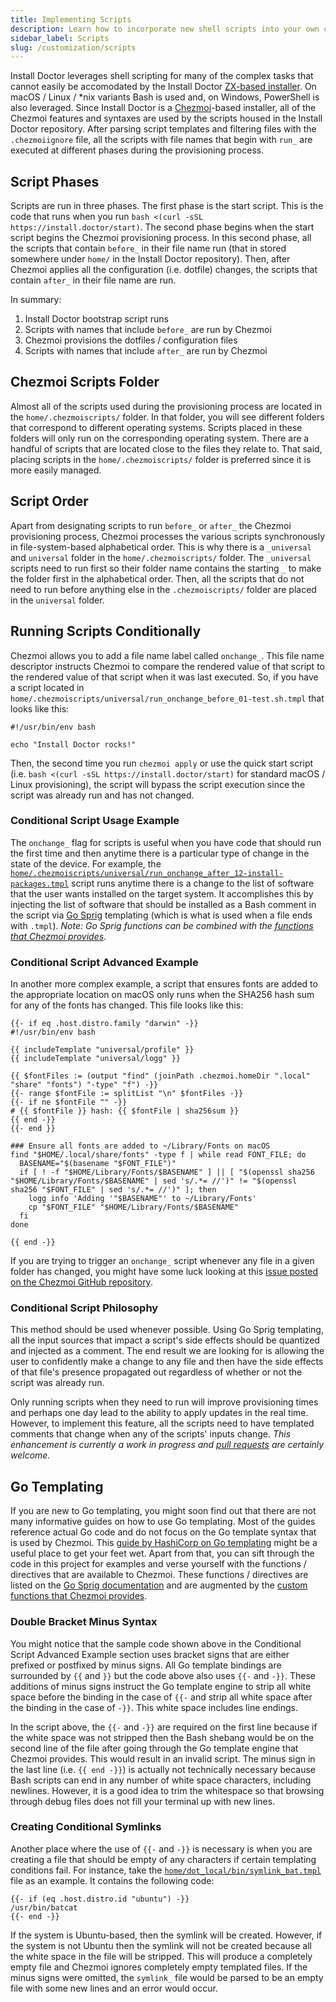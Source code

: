 ```yaml
---
title: Implementing Scripts
description: Learn how to incorporate new shell scripts into your own customized version of Install Doctor. Find out how the scripts are ordered, how to conditionally run them, and discover Go templating tricks.
sidebar_label: Scripts
slug: /customization/scripts
---
```


Install Doctor leverages shell scripting for many of the complex tasks that cannot easily be accomodated by the Install Doctor [ZX-based installer](https://github.com/megabyte-labs/install.doctor/blob/master/home/dot_local/bin/executable_install-program). On macOS / Linux / *nix variants Bash is used and, on Windows, PowerShell is also leveraged. Since Install Doctor is a [Chezmoi](https://www.chezmoi.io/)-based installer, all of the Chezmoi features and syntaxes are used by the scripts housed in the Install Doctor repository. After parsing script templates and filtering files with the `.chezmoiignore` file, all the scripts with file names that begin with `run_` are executed at different phases during the provisioning process.

## Script Phases

Scripts are run in three phases. The first phase is the start script. This is the code that runs when you run `bash <(curl -sSL https://install.doctor/start)`. The second phase begins when the start script begins the Chezmoi provisioning process. In this second phase, all the scripts that contain `before_` in their file name run (that in stored somewhere under `home/` in the Install Doctor repository). Then, after Chezmoi applies all the configuration (i.e. dotfile) changes, the scripts that contain `after_` in their file name are run.

In summary:

1. Install Doctor bootstrap script runs
2. Scripts with names that include `before_` are run by Chezmoi
3. Chezmoi provisions the dotfiles / configuration files
4. Scripts with names that include `after_` are run by Chezmoi

## Chezmoi Scripts Folder

Almost all of the scripts used during the provisioning process are located in the `home/.chezmoiscripts/` folder. In that folder, you will see different folders that correspond to different operating systems. Scripts placed in these folders will only run on the corresponding operating system. There are a handful of scripts that are located close to the files they relate to. That said, placing scripts in the `home/.chezmoiscripts/` folder is preferred since it is more easily managed.

## Script Order

Apart from designating scripts to run `before_` or `after_` the Chezmoi provisioning process, Chezmoi processes the various scripts synchronously in file-system-based alphabetical order. This is why there is a `_universal` and `universal` folder in the `home/.chezmoiscripts/` folder. The `_universal` scripts need to run first so their folder name contains the starting `_` to make the folder first in the alphabetical order. Then, all the scripts that do not need to run before anything else in the `.chezmoiscripts/` folder are placed in the `universal` folder.

## Running Scripts Conditionally

Chezmoi allows you to add a file name label called `onchange_`. This file name descriptor instructs Chezmoi to compare the rendered value of that script to the rendered value of that script when it was last executed. So, if you have a script located in `home/.chezmoiscripts/universal/run_onchange_before_01-test.sh.tmpl` that looks like this:

```shell
#!/usr/bin/env bash

echo "Install Doctor rocks!"
```

Then, the second time you run `chezmoi apply` or use the quick start script (i.e. `bash <(curl -sSL https://install.doctor/start)` for standard macOS / Linux provisioning), the script will bypass the script execution since the script was already run and has not changed.

### Conditional Script Usage Example

The `onchange_` flag for scripts is useful when you have code that should run the first time and then anytime there is a particular type of change in the state of the device. For example, the [`home/.chezmoiscripts/universal/run_onchange_after_12-install-packages.tmpl`](https://github.com/megabyte-labs/install.doctor/blob/master/home/.chezmoiscripts/universal/run_onchange_after_12-install-packages.tmpl) script runs anytime there is a change to the list of software that the user wants installed on the target system. It accomplishes this by injecting the list of software that should be installed as a Bash comment in the script via [Go Sprig](http://masterminds.github.io/sprig/) templating (which is what is used when a file ends with `.tmpl`). *Note: Go Sprig functions can be combined with the [functions that Chezmoi provides](https://www.chezmoi.io/reference/templates/functions/).*

### Conditional Script Advanced Example

In another more complex example, a script that ensures fonts are added to the appropriate location on macOS only runs when the SHA256 hash sum for any of the fonts has changed. This file looks like this:

```shell
{{- if eq .host.distro.family "darwin" -}}
#!/usr/bin/env bash

{{ includeTemplate "universal/profile" }}
{{ includeTemplate "universal/logg" }}

{{ $fontFiles := (output "find" (joinPath .chezmoi.homeDir ".local" "share" "fonts") "-type" "f") -}}
{{- range $fontFile := splitList "\n" $fontFiles -}}
{{- if ne $fontFile "" -}}
# {{ $fontFile }} hash: {{ $fontFile | sha256sum }}
{{ end -}}
{{- end }}

### Ensure all fonts are added to ~/Library/Fonts on macOS
find "$HOME/.local/share/fonts" -type f | while read FONT_FILE; do
  BASENAME="$(basename "$FONT_FILE")"
  if [ ! -f "$HOME/Library/Fonts/$BASENAME" ] || [ "$(openssl sha256 "$HOME/Library/Fonts/$BASENAME" | sed 's/.*= //')" != "$(openssl sha256 "$FONT_FILE" | sed 's/.*= //')" ]; then
    logg info 'Adding '"$BASENAME"' to ~/Library/Fonts'
    cp "$FONT_FILE" "$HOME/Library/Fonts/$BASENAME"
  fi
done

{{ end -}}
```

If you are trying to trigger an `onchange_` script whenever any file in a given folder has changed, you might have some luck looking at this [issue posted on the Chezmoi GitHub repository](https://github.com/twpayne/chezmoi/issues/2741).

### Conditional Script Philosophy

This method should be used whenever possible. Using Go Sprig templating, all the input sources that impact a script's side effects should be quantized and injected as a comment. The end result we are looking for is allowing the user to confidently make a change to any file and then have the side effects of that file's presence propagated out regardless of whether or not the script was already run.

Only running scripts when they need to run will improve provisioning times and perhaps one day lead to the ability to apply updates in the real time. However, to implement this feature, all the scripts need to have templated comments that change when any of the scripts' inputs change. *This enhancement is currently a work in progress and [pull requests](/docs/contributing/pull-requests) are certainly welcome.*

## Go Templating

If you are new to Go templating, you might soon find out that there are not many informative guides on how to use Go templating. Most of the guides reference actual Go code and do not focus on the Go template syntax that is used by Chezmoi. This [guide by HashiCorp on Go templating](https://developer.hashicorp.com/nomad/tutorials/templates/go-template-syntax) might be a useful place to get your feet wet. Apart from that, you can sift through the code in this project for examples and verse yourself with the functions / directives that are available to Chezmoi. These functions / directives are listed on the [Go Sprig documentation](http://masterminds.github.io/sprig/) and are augmented by the [custom functions that Chezmoi provides](https://www.chezmoi.io/reference/templates/functions/).

### Double Bracket Minus Syntax

You might notice that the sample code shown above in the Conditional Script Advanced Example section uses bracket signs that are either prefixed or postfixed by minus signs. All Go template bindings are surrounded by `{{` and `}}` but the code above also uses `{{-` and `-}}`. These additions of minus signs instruct the Go template engine to strip all white space before the binding in the case of `{{-` and strip all white space after the binding in the case of `-}}`. This white space includes line endings.

In the script above, the `{{-` and `-}}` are required on the first line because if the white space was not stripped then the Bash shebang would be on the second line of the file after going through the Go template engine that Chezmoi provides. This would result in an invalid script. The minus sign in the last line (i.e. `{{ end -}}`) is actually not technically necessary because Bash scripts can end in any number of white space characters, including newlines. However, it is a good idea to trim the whitespace so that browsing through debug files does not fill your terminal up with new lines.

### Creating Conditional Symlinks

Another place where the use of `{{-` and `-}}` is necessary is when you are creating a file that should be empty of any characters if certain templating conditions fail. For instance, take the [`home/dot_local/bin/symlink_bat.tmpl`](https://github.com/megabyte-labs/install.doctor/blob/master/home/dot_local/bin/symlink_bat.tmpl) file as an example. It contains the following code:

```shell
{{- if (eq .host.distro.id "ubuntu") -}}
/usr/bin/batcat
{{- end -}}
```

If the system is Ubuntu-based, then the symlink will be created. However, if the system is not Ubuntu then the symlink will not be created because all the white space in the file will be stripped. This will produce a completely empty file and Chezmoi ignores completely empty templated files. If the minus signs were omitted, the `symlink_` file would be parsed to be an empty file with some new lines and an error would occur.
